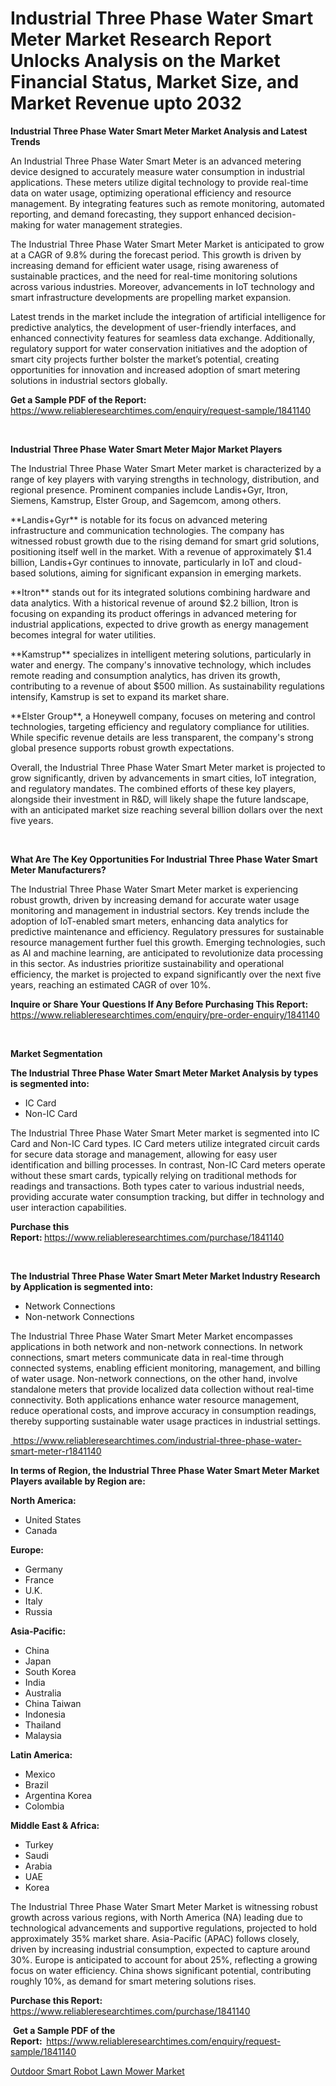 <p><h1>Industrial Three Phase Water Smart Meter Market Research Report Unlocks Analysis on the Market Financial Status, Market Size, and Market Revenue upto 2032</h1></p><p><strong>Industrial Three Phase Water Smart Meter Market Analysis and Latest Trends</strong></p>
<p><p>An Industrial Three Phase Water Smart Meter is an advanced metering device designed to accurately measure water consumption in industrial applications. These meters utilize digital technology to provide real-time data on water usage, optimizing operational efficiency and resource management. By integrating features such as remote monitoring, automated reporting, and demand forecasting, they support enhanced decision-making for water management strategies.</p><p>The Industrial Three Phase Water Smart Meter Market is anticipated to grow at a CAGR of 9.8% during the forecast period. This growth is driven by increasing demand for efficient water usage, rising awareness of sustainable practices, and the need for real-time monitoring solutions across various industries. Moreover, advancements in IoT technology and smart infrastructure developments are propelling market expansion. </p><p>Latest trends in the market include the integration of artificial intelligence for predictive analytics, the development of user-friendly interfaces, and enhanced connectivity features for seamless data exchange. Additionally, regulatory support for water conservation initiatives and the adoption of smart city projects further bolster the market’s potential, creating opportunities for innovation and increased adoption of smart metering solutions in industrial sectors globally.</p></p>
<p><strong>Get a Sample PDF of the Report:&nbsp;</strong> <a href="https://www.reliableresearchtimes.com/enquiry/request-sample/1841140?utm_campaign=2719&utm_medium=2&utm_source=Github&utm_content=ia&utm_term=12042025&utm_id=industrial-three-phase-water-smart-meter">https://www.reliableresearchtimes.com/enquiry/request-sample/1841140</a></p>
<p>&nbsp;</p>
<p><strong>Industrial Three Phase Water Smart Meter Major Market Players</strong></p>
<p><p>The Industrial Three Phase Water Smart Meter market is characterized by a range of key players with varying strengths in technology, distribution, and regional presence. Prominent companies include Landis+Gyr, Itron, Siemens, Kamstrup, Elster Group, and Sagemcom, among others.</p><p>**Landis+Gyr** is notable for its focus on advanced metering infrastructure and communication technologies. The company has witnessed robust growth due to the rising demand for smart grid solutions, positioning itself well in the market. With a revenue of approximately $1.4 billion, Landis+Gyr continues to innovate, particularly in IoT and cloud-based solutions, aiming for significant expansion in emerging markets.</p><p>**Itron** stands out for its integrated solutions combining hardware and data analytics. With a historical revenue of around $2.2 billion, Itron is focusing on expanding its product offerings in advanced metering for industrial applications, expected to drive growth as energy management becomes integral for water utilities.</p><p>**Kamstrup** specializes in intelligent metering solutions, particularly in water and energy. The company's innovative technology, which includes remote reading and consumption analytics, has driven its growth, contributing to a revenue of about $500 million. As sustainability regulations intensify, Kamstrup is set to expand its market share.</p><p>**Elster Group**, a Honeywell company, focuses on metering and control technologies, targeting efficiency and regulatory compliance for utilities. While specific revenue details are less transparent, the company's strong global presence supports robust growth expectations.</p><p>Overall, the Industrial Three Phase Water Smart Meter market is projected to grow significantly, driven by advancements in smart cities, IoT integration, and regulatory mandates. The combined efforts of these key players, alongside their investment in R&D, will likely shape the future landscape, with an anticipated market size reaching several billion dollars over the next five years.</p></p>
<p>&nbsp;</p>
<p><strong>What Are The Key Opportunities For Industrial Three Phase Water Smart Meter Manufacturers?</strong></p>
<p><p>The Industrial Three Phase Water Smart Meter market is experiencing robust growth, driven by increasing demand for accurate water usage monitoring and management in industrial sectors. Key trends include the adoption of IoT-enabled smart meters, enhancing data analytics for predictive maintenance and efficiency. Regulatory pressures for sustainable resource management further fuel this growth. Emerging technologies, such as AI and machine learning, are anticipated to revolutionize data processing in this sector. As industries prioritize sustainability and operational efficiency, the market is projected to expand significantly over the next five years, reaching an estimated CAGR of over 10%.</p></p>
<p><strong>Inquire or Share Your Questions If Any Before Purchasing This Report:</strong> <a href="https://www.reliableresearchtimes.com/enquiry/pre-order-enquiry/1841140?utm_campaign=2719&utm_medium=2&utm_source=Github&utm_content=ia&utm_term=12042025&utm_id=industrial-three-phase-water-smart-meter">https://www.reliableresearchtimes.com/enquiry/pre-order-enquiry/1841140</a></p>
<p>&nbsp;</p>
<p><strong>Market Segmentation</strong></p>
<p><strong>The Industrial Three Phase Water Smart Meter Market Analysis by types is segmented into:</strong></p>
<p><ul><li>IC Card</li><li>Non-IC Card</li></ul></p>
<p><p>The Industrial Three Phase Water Smart Meter market is segmented into IC Card and Non-IC Card types. IC Card meters utilize integrated circuit cards for secure data storage and management, allowing for easy user identification and billing processes. In contrast, Non-IC Card meters operate without these smart cards, typically relying on traditional methods for readings and transactions. Both types cater to various industrial needs, providing accurate water consumption tracking, but differ in technology and user interaction capabilities.</p></p>
<p><strong>Purchase this Report:&nbsp;</strong><a href="https://www.reliableresearchtimes.com/purchase/1841140?utm_campaign=2719&utm_medium=2&utm_source=Github&utm_content=ia&utm_term=12042025&utm_id=industrial-three-phase-water-smart-meter">https://www.reliableresearchtimes.com/purchase/1841140</a></p>
<p>&nbsp;</p>
<p><strong>The Industrial Three Phase Water Smart Meter Market Industry Research by Application is segmented into:</strong></p>
<p><ul><li>Network Connections</li><li>Non-network Connections</li></ul></p>
<p><p>The Industrial Three Phase Water Smart Meter Market encompasses applications in both network and non-network connections. In network connections, smart meters communicate data in real-time through connected systems, enabling efficient monitoring, management, and billing of water usage. Non-network connections, on the other hand, involve standalone meters that provide localized data collection without real-time connectivity. Both applications enhance water resource management, reduce operational costs, and improve accuracy in consumption readings, thereby supporting sustainable water usage practices in industrial settings.</p></p>
<p><a href="https://www.reliableresearchtimes.com/industrial-three-phase-water-smart-meter-r1841140?utm_campaign=2719&utm_medium=2&utm_source=Github&utm_content=ia&utm_term=12042025&utm_id=industrial-three-phase-water-smart-meter">&nbsp;https://www.reliableresearchtimes.com/industrial-three-phase-water-smart-meter-r1841140</a></p>
<p><strong>In terms of Region, the Industrial Three Phase Water Smart Meter Market Players available by Region are:</strong></p>
<p>
    <p> <strong> North America: </strong>
        <ul>
            <li>United States</li>
            <li>Canada</li>
        </ul>
        </p> 
    <p> <strong> Europe: </strong>
        <ul>
            <li>Germany</li>
            <li>France</li>
            <li>U.K.</li>
            <li>Italy</li>
            <li>Russia</li>
        </ul>
        </p> 
    <p> <strong> Asia-Pacific: </strong>
        <ul>
            <li>China</li>
            <li>Japan</li>
            <li>South Korea</li>
            <li>India</li>
            <li>Australia</li>
            <li>China Taiwan</li>
            <li>Indonesia</li>
            <li>Thailand</li>
            <li>Malaysia</li>
        </ul>
        </p> 
    <p> <strong> Latin America: </strong>
        <ul>
            <li>Mexico</li>
            <li>Brazil</li>
            <li>Argentina Korea</li>
            <li>Colombia</li>
        </ul>
        </p> 
    <p> <strong> Middle East & Africa: </strong>
        <ul>
            <li>Turkey</li>
            <li>Saudi</li>
            <li>Arabia</li>
            <li>UAE</li>
            <li>Korea</li>
        </ul>
    </p>
    </p>
<p><p>The Industrial Three Phase Water Smart Meter Market is witnessing robust growth across various regions, with North America (NA) leading due to technological advancements and supportive regulations, projected to hold approximately 35% market share. Asia-Pacific (APAC) follows closely, driven by increasing industrial consumption, expected to capture around 30%. Europe is anticipated to account for about 25%, reflecting a growing focus on water efficiency. China shows significant potential, contributing roughly 10%, as demand for smart metering solutions rises.</p></p>
<p><strong>Purchase this Report: </strong><a href="https://www.reliableresearchtimes.com/purchase/1841140?utm_campaign=2719&utm_medium=2&utm_source=Github&utm_content=ia&utm_term=12042025&utm_id=industrial-three-phase-water-smart-meter">https://www.reliableresearchtimes.com/purchase/1841140</a></p>
<p>&nbsp;<strong>Get a Sample PDF of the Report:&nbsp;&nbsp;</strong><a href="https://www.reliableresearchtimes.com/enquiry/request-sample/1841140?utm_campaign=2719&utm_medium=2&utm_source=Github&utm_content=ia&utm_term=12042025&utm_id=industrial-three-phase-water-smart-meter">https://www.reliableresearchtimes.com/enquiry/request-sample/1841140</a></p>
<p><strong></strong></p>
<p><p><a href="https://github.com/NarcisoFerry/Market-Research-Report-List-2/blob/main/outdoor-smart-robot-lawn-mower-market.md?utm_campaign=2719&utm_medium=2&utm_source=Github&utm_content=ia&utm_term=12042025&utm_id=industrial-three-phase-water-smart-meter">Outdoor Smart Robot Lawn Mower Market</a></p></p>